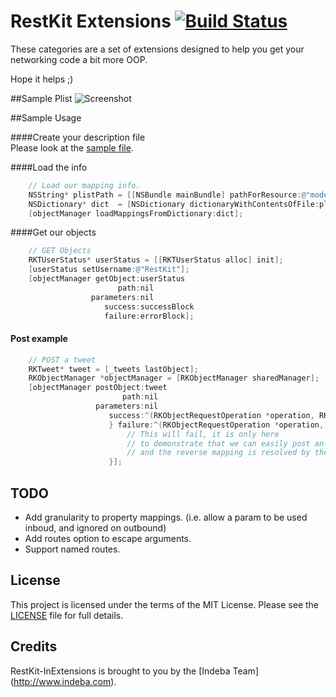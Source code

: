 # RestKit Extensions [![Build Status](https://travis-ci.org/CocoaPods/Specs.png?branch=master)](https://travis-ci.org/CocoaPods/Specs)

These categories are a set of extensions designed to help you get your networking code a bit more OOP.

Hope it helps ;)



##Sample Plist
![Screenshot](http://cl.ly/image/2h1c1c2Y3g36/Screen%20Shot%202014-03-18%20at%205.27.18%20PM.png "Example of model plist")


##Sample Usage

####Create your description file <br>
Please look at the [sample file](RestkitExtensions/modelMapping.plist).

####Load the info
```  objective-c
    // Load our mapping info.
    NSString* plistPath = [[NSBundle mainBundle] pathForResource:@"modelMapping" ofType:@"plist"];
    NSDictionary* dict  = [NSDictionary dictionaryWithContentsOfFile:plistPath];
    [objectManager loadMappingsFromDictionary:dict];
```


####Get our objects
```  objective-c
    // GET Objects
    RKTUserStatus* userStatus = [[RKTUserStatus alloc] init];
    [userStatus setUsername:@"RestKit"];
    [objectManager getObject:userStatus
                        path:nil
                  parameters:nil
                     success:successBlock
                     failure:errorBlock];
```

#### Post example
``` objective-c
    // POST a tweet
    RKTweet* tweet = [_tweets lastObject];
    RKObjectManager *objectManager = [RKObjectManager sharedManager];
    [objectManager postObject:tweet
                         path:nil
                   parameters:nil
                      success:^(RKObjectRequestOperation *operation, RKMappingResult *mappingResult) {
                      } failure:^(RKObjectRequestOperation *operation, NSError *error) {
                          // This will fail, it is only here
                          // to demonstrate that we can easily post an object
                          // and the reverse mapping is resolved by the extension.
                      }];

```

## TODO

 * Add granularity to property mappings. (i.e. allow a param to be used inboud, and ignored on outbound)
 * Add routes option to escape arguments.
 * Support named routes.

## License

This project is licensed under the terms of the MIT License. Please see the [LICENSE](LICENSE) file for full details.

## Credits

RestKit-InExtensions is brought to you by the [Indeba Team] (http://www.indeba.com).

